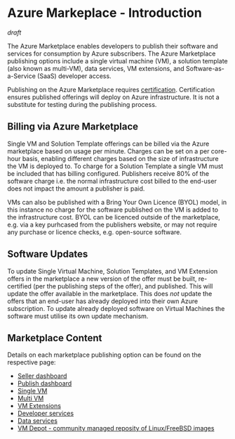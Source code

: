 # Azure Markeplace - Introduction

*draft*

The Azure Marketplace enables developers to publish their software and services for consumption by Azure subscribers. 
The Azure Marketplace publishing options include a single virtual machine (VM), a solution template (also known as 
multi-VM), data services, VM extensions, and Software-as-a-Service (SaaS) developer access. 

Publishing on the Azure Marketplace requires [certification](http://azure.com/certified). Certification ensures 
published offerings will deploy on Azure infrastructure. It is not a substitute for testing during the publishing
process.

## Billing via Azure Marketplace

Single VM and Solution Template offerings can be billed via the Azure marketplace based on usage per minute. Charges can
be set on a per core-hour basis, enabling different charges based on the size of infrastructure the VM is deployed to. 
To charge for a Solution Template a single VM must be included that has billing configured. Publishers receive 80% of the 
software charge i.e. the normal infrastructure cost billed to the end-user does not impact the amount a publisher is paid.

VMs can also be published with a Bring Your Own Licence (BYOL) model, in this instance no charge for the software 
published on the VM is added to the infrastructure cost. BYOL can be licenced outside of the marketplace, e.g. via 
a key purhcased from the publishers website, or may not require any purchase or licence checks, e.g. open-source software.

## Software Updates

To update Single Virtual Machine, Solution Templates,  and VM Extension offers in the marketplace a new version of the 
offer must be built, re-certified (per the publishing steps of the offer), and published. This will update the offer
available in the marketplace. This does *not* update the offers that an end-user has already deployed into their own
Azure subscription. To update already deployed software on Virtual Machines the software must utilise its own update
mechanism.

## Marketplace Content

Details on each marketplace publishing option can be found on the respective page:

 * [Seller dashboard](Seller-dashboard.md)
 * [Publish dashboard](Publish-dashboard.md)
 * [Single VM](Single-vm.md)
 * [Multi VM](Multi-vm.md)
 * [VM Extensions](VM-extensions.md)
 * [Developer services](Developer-services.md)
 * [Data services](Data-services.md)
 * [VM Depot - community managed reposity of Linux/FreeBSD images](VM-depot.md)